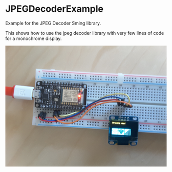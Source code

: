 # JPEGDecoderExample
Example for the JPEG Decoder Sming library.

This shows how to use the jpeg decoder library with very few lines of code for a monochrome display. 

[![Example for the JPEG Decoder Sming library](https://github.com/sle118/JPEGDecoderExample/blob/master/running.jpg)](https://github.com/sle118/JPEGDecoderExample)

